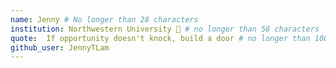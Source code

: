 ```yaml
---
name: Jenny # No longer than 28 characters
institution: Northwestern University 🚩 # no longer than 58 characters
quote:  If opportunity doesn't knock, build a door # no longer than 100 characters, avoid using quotes(") to guarantee the format remains the same.
github_user: JennyTLam
---
```

